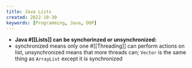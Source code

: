 ```yaml
---
title: Java Lists
created: 2022-10-30
keywords: [Programming, Java, OOP]
---
```


- **Java #[[Lists]] can be synchorinzed or unsynchronized:**
- synchronized means only one #[[Threading]] can perform actions on list, unsynchronized means that more threads can; `Vector` is the same thing as `ArrayList` except it is synchronized
